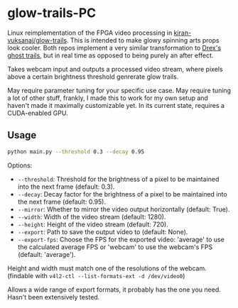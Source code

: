 # glow-trails-PC
Linux reimplementation of the FPGA video processing in [kiran-vuksanaj/glow-trails](https://github.com/kiran-vuksanaj/glow-trails). This is intended to make glowy spinning arts props look cooler. Both repos implement a very similar transformation to [Drex's ghost trails](https://www.youtube.com/watch?v=ZhylHYvUFT4), but in real time as opposed to being purely an after effect.

Takes webcam input and outputs a processed video stream, where pixels above a certain brightness threshold genrerate glow trails.

May require parameter tuning for your specific use case. May require tuning a lot of other stuff, frankly, I made this to work for my own setup and haven't made it maximally customizable yet. In its current state, requires a CUDA-enabled GPU.

## Usage

```bash
python main.py --threshold 0.3 --decay 0.95
```

Options:
- `--threshold`: Threshold for the brightness of a pixel to be maintained into the next frame (default: 0.3).
- `--decay`: Decay factor for the brightness of a pixel to be maintained into the next frame (default: 0.95).
- `--mirror`: Whether to mirror the video output horizontally (default: True).
- `--width`: Width of the video stream (default: 1280).
- `--height`: Height of the video stream (default: 720).
- `--export`: Path to save the output video to (default: None).
- `--export-fps`: Choose the FPS for the exported video: 'average' to use the calculated average FPS or 'webcam' to use the webcam's FPS (default: 'average').

Height and width must match one of the resolutions of the webcam. (findable with `v4l2-ctl --list-formats-ext -d /dev/video0`)

Allows a wide range of export formats, it probably has the one you need. Hasn't been extensively tested.
